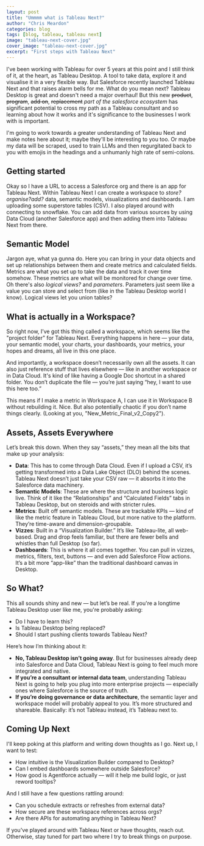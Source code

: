 ```yaml
---
layout: post
title: "Ummmm what is Tableau Next?"
author: "Chris Meardon"
categories: blog
tags: [blog, tableau, tableau next]
image: "tableau-next-cover.jpg"
cover_image: "tableau-next-cover.jpg"
excerpt: "First steps with Tableau Next"
---
```


I've been working with Tableau for over 5 years at this point and I still think of it, at the heart, as Tableau Desktop. A tool to take data, explore it and visualise it in a very flexible way. But Salesforce recently launched Tableau Next and that raises alarm bells for me. What do you mean next? Tableau Desktop is great and doesn't need a major overhaul! But this new ~~product~~, ~~program~~, ~~add on~~, ~~replacement~~ _part of the salesforce ecosystem_ has significant potential to cross my path as a Tableau consultant and so learning about how it works and it's significance to the businesses I work with is important.

I'm going to work towards a greater understanding of Tableau Next and make notes here about it; maybe they'll be interesting to you too. Or maybe my data will be scraped, used to train LLMs and then regurgitated back to you with emojis in the headings and a unhumanly high rate of semi-colons.

## Getting started

Okay so I have a URL to access a Salesforce org and there is an app for Tableau Next. Within Tableau Next I can create a workspace to _store?organise?add?_ data, semantic models, visualizations and dashboards. I am uploading some superstore tables (CSV). I also played around with connecting to snowflake. You can add data from various sources by using Data Cloud (another Salesforce app) and then adding them into Tableau Next from there.

## Semantic Model

Jargon aye, what ya gunna do. Here you can bring in your data objects and set up relationships between them and create metrics and calculated fields. Metrics are what you set up to take the data and track it over time somehow. These metrics are what will be monitored for change over time. Oh there's also _logical views?_ and _parameters_. Parameters just seem like a value you can store and select from (like in the Tableau Desktop world I know). Logical views let you union tables?

## What is actually in a Workspace?

So right now, I’ve got this thing called a workspace, which seems like the "project folder" for Tableau Next. Everything happens in here — your data, your semantic model, your charts, your dashboards, your metrics, your hopes and dreams, all live in this one place.

And importantly, a workspace doesn’t necessarily own all the assets. It can also just reference stuff that lives elsewhere — like in another workspace or in Data Cloud. It's kind of like having a Google Doc shortcut in a shared folder. You don’t duplicate the file — you’re just saying “hey, I want to use this here too.”

This means if I make a metric in Workspace A, I can use it in Workspace B without rebuilding it. Nice. But also potentially chaotic if you don’t name things clearly. (Looking at you, "New_Metric_Final_v2_Copy2").

## Assets, Assets Everywhere

Let’s break this down. When they say “assets,” they mean all the bits that make up your analysis:

- **Data**: This has to come through Data Cloud. Even if I upload a CSV, it’s getting transformed into a Data Lake Object (DLO) behind the scenes. Tableau Next doesn’t just take your CSV raw — it absorbs it into the Salesforce data machinery.
- **Semantic Models**: These are where the structure and business logic live. Think of it like the “Relationships” and “Calculated Fields” tabs in Tableau Desktop, but on steroids and with stricter rules.
- **Metrics**: Built off semantic models. These are trackable KPIs — kind of like the metric feature in Tableau Cloud, but more native to the platform. They’re time-aware and dimension-groupable.
- **Vizzes**: Built in a “Visualization Builder.” It’s like Tableau-lite, all web-based. Drag and drop feels familiar, but there are fewer bells and whistles than full Desktop (so far).
- **Dashboards**: This is where it all comes together. You can pull in vizzes, metrics, filters, text, buttons — and even add Salesforce Flow actions. It’s a bit more “app-like” than the traditional dashboard canvas in Desktop.

## So What?

This all sounds shiny and new — but let’s be real. If you're a longtime Tableau Desktop user like me, you're probably asking:

- Do I have to learn this?
- Is Tableau Desktop being replaced?
- Should I start pushing clients towards Tableau Next?

Here’s how I’m thinking about it:

- **No, Tableau Desktop isn’t going away**. But for businesses already deep into Salesforce and Data Cloud, Tableau Next is going to feel much more integrated and native.
- **If you’re a consultant or internal data team**, understanding Tableau Next is going to help you plug into more enterprise projects — especially ones where Salesforce is the source of truth.
- **If you’re doing governance or data architecture**, the semantic layer and workspace model will probably appeal to you. It’s more structured and shareable. Basically: it’s not Tableau instead, it’s Tableau next to.

## Coming Up Next

I'll keep poking at this platform and writing down thoughts as I go. Next up, I want to test:

- How intuitive is the Visualization Builder compared to Desktop?
- Can I embed dashboards somewhere outside Salesforce?
- How good is Agentforce actually — will it help me build logic, or just reword tooltips?

And I still have a few questions rattling around:

- Can you schedule extracts or refreshes from external data?
- How secure are these workspace references across orgs?
- Are there APIs for automating anything in Tableau Next?

If you've played around with Tableau Next or have thoughts, reach out. Otherwise, stay tuned for part two where I try to break things on purpose.
